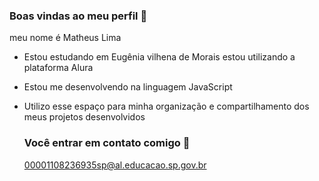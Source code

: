### Boas vindas ao meu perfil 💙

meu nome é Matheus Lima 

- Estou estudando em Eugênia vilhena de Morais estou utilizando a plataforma Alura
- Estou me desenvolvendo na linguagem JavaScript
- Utilizo esse espaço para minha organização e compartilhamento dos meus projetos desenvolvidos

  ### Você entrar em contato comigo 📧

  00001108236935sp@al.educacao.sp.gov.br
  
